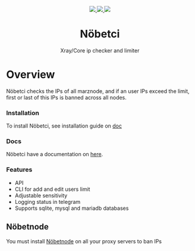 <p align="center">
    <a href="#">
        <img src="https://img.shields.io/github/license/muttehitler/nobetci?style=flat-square" />
    </a>
    <a href="https://t.me/muttehitler" target="_blank">
        <img src="https://img.shields.io/badge/telegram-group-blue?style=flat-square&logo=telegram" />
    </a>
    <a href="#">
        <img src="https://img.shields.io/github/stars/muttehitler/nobetci?style=social" />
    </a>
</p>

<h1 align="center"/>Nöbetci</h1>

<p align="center">
    Xray/Core ip checker and limiter
</p>

# Overview

Nöbetci checks the IPs of all marznode, and if an user IPs exceed the limit, first or last of this IPs is banned across all nodes.

### Installation

To install Nöbetci, see installation guide on [doc](https://muttehitler.github.io/nobetci-docs/docs/get-start/nobetci-installation/)

### Docs

Nöbetci have a documentation on [here](https://muttehitler.github.io/nobetci-docs).

### Features

 - API
 - CLI for add and edit users limit
 - Adjustable sensitivity
 - Logging status in telegram
 - Supports sqlite, mysql and mariadb databases

## Nöbetnode

You must install [Nöbetnode](https://github.com/muttehitler/nobetnode) on all your proxy servers to ban IPs